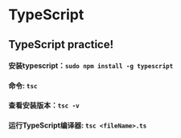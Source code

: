 # TypeScript
## TypeScript practice!
#### 安装typescript：`sudo npm install -g typescript`
#### 命令: `tsc`
#### 查看安装版本：`tsc -v`
#### 运行TypeScript编译器: `tsc <fileName>.ts`